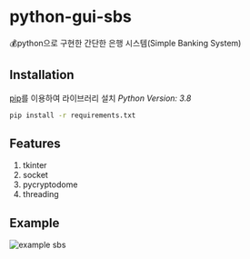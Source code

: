 # python-gui-sbs
💰python으로 구현한 간단한 은행 시스템(Simple Banking System)

## Installation
[pip](https://pip.pypa.io/en/stable/)를 이용하여 라이브러리 설치 *Python Version: 3.8*
```bash
pip install -r requirements.txt
```

## Features
1. tkinter
2. socket
3. pycryptodome
4. threading

## Example
![example sbs](/_examples/python-gui-sbs.gif)
